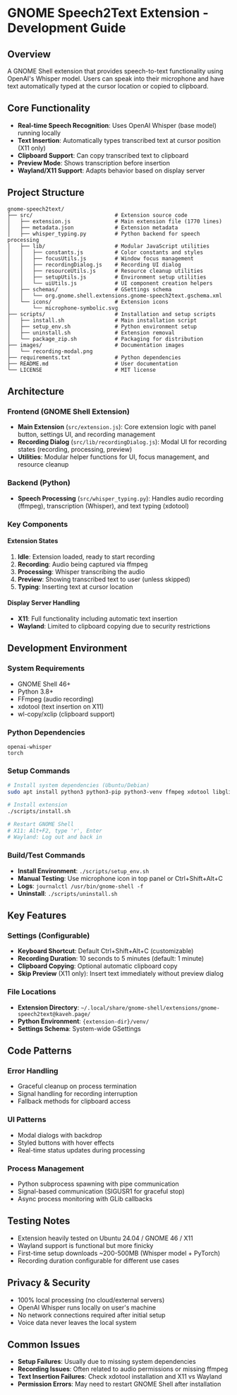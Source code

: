 # GNOME Speech2Text Extension - Development Guide

## Overview
A GNOME Shell extension that provides speech-to-text functionality using OpenAI's Whisper model. Users can speak into their microphone and have text automatically typed at the cursor location or copied to clipboard.

## Core Functionality
- **Real-time Speech Recognition**: Uses OpenAI Whisper (base model) running locally
- **Text Insertion**: Automatically types transcribed text at cursor position (X11 only)
- **Clipboard Support**: Can copy transcribed text to clipboard
- **Preview Mode**: Shows transcription before insertion
- **Wayland/X11 Support**: Adapts behavior based on display server

## Project Structure

```
gnome-speech2text/
├── src/                          # Extension source code
│   ├── extension.js              # Main extension file (1770 lines)
│   ├── metadata.json             # Extension metadata
│   ├── whisper_typing.py         # Python backend for speech processing
│   ├── lib/                      # Modular JavaScript utilities
│   │   ├── constants.js          # Color constants and styles
│   │   ├── focusUtils.js         # Window focus management
│   │   ├── recordingDialog.js    # Recording UI dialog
│   │   ├── resourceUtils.js      # Resource cleanup utilities
│   │   ├── setupUtils.js         # Environment setup utilities
│   │   └── uiUtils.js            # UI component creation helpers
│   ├── schemas/                  # GSettings schema
│   │   └── org.gnome.shell.extensions.gnome-speech2text.gschema.xml
│   └── icons/                    # Extension icons
│       └── microphone-symbolic.svg
├── scripts/                      # Installation and setup scripts
│   ├── install.sh                # Main installation script
│   ├── setup_env.sh              # Python environment setup
│   ├── uninstall.sh              # Extension removal
│   └── package_zip.sh            # Packaging for distribution
├── images/                       # Documentation images
│   └── recording-modal.png
├── requirements.txt              # Python dependencies
├── README.md                     # User documentation
└── LICENSE                       # MIT license
```

## Architecture

### Frontend (GNOME Shell Extension)
- **Main Extension** (`src/extension.js`): Core extension logic with panel button, settings UI, and recording management
- **Recording Dialog** (`src/lib/recordingDialog.js`): Modal UI for recording states (recording, processing, preview)
- **Utilities**: Modular helper functions for UI, focus management, and resource cleanup

### Backend (Python)
- **Speech Processing** (`src/whisper_typing.py`): Handles audio recording (ffmpeg), transcription (Whisper), and text typing (xdotool)

### Key Components

#### Extension States
1. **Idle**: Extension loaded, ready to start recording
2. **Recording**: Audio being captured via ffmpeg
3. **Processing**: Whisper transcribing the audio
4. **Preview**: Showing transcribed text to user (unless skipped)
5. **Typing**: Inserting text at cursor location

#### Display Server Handling
- **X11**: Full functionality including automatic text insertion
- **Wayland**: Limited to clipboard copying due to security restrictions

## Development Environment

### System Requirements
- GNOME Shell 46+
- Python 3.8+
- FFmpeg (audio recording)
- xdotool (text insertion on X11)
- wl-copy/xclip (clipboard support)

### Python Dependencies
```
openai-whisper
torch
```

### Setup Commands
```bash
# Install system dependencies (Ubuntu/Debian)
sudo apt install python3 python3-pip python3-venv ffmpeg xdotool libglib2.0-dev

# Install extension
./scripts/install.sh

# Restart GNOME Shell
# X11: Alt+F2, type 'r', Enter
# Wayland: Log out and back in
```

### Build/Test Commands
- **Install Environment**: `./scripts/setup_env.sh`
- **Manual Testing**: Use microphone icon in top panel or Ctrl+Shift+Alt+C
- **Logs**: `journalctl /usr/bin/gnome-shell -f`
- **Uninstall**: `./scripts/uninstall.sh`

## Key Features

### Settings (Configurable)
- **Keyboard Shortcut**: Default Ctrl+Shift+Alt+C (customizable)
- **Recording Duration**: 10 seconds to 5 minutes (default: 1 minute)
- **Clipboard Copying**: Optional automatic clipboard copy
- **Skip Preview** (X11 only): Insert text immediately without preview dialog

### File Locations
- **Extension Directory**: `~/.local/share/gnome-shell/extensions/gnome-speech2text@kaveh.page/`
- **Python Environment**: `{extension-dir}/venv/`
- **Settings Schema**: System-wide GSettings

## Code Patterns

### Error Handling
- Graceful cleanup on process termination
- Signal handling for recording interruption
- Fallback methods for clipboard access

### UI Patterns
- Modal dialogs with backdrop
- Styled buttons with hover effects
- Real-time status updates during processing

### Process Management
- Python subprocess spawning with pipe communication
- Signal-based communication (SIGUSR1 for graceful stop)
- Async process monitoring with GLib callbacks

## Testing Notes
- Extension heavily tested on Ubuntu 24.04 / GNOME 46 / X11
- Wayland support is functional but more finicky
- First-time setup downloads ~200-500MB (Whisper model + PyTorch)
- Recording duration configurable for different use cases

## Privacy & Security
- 100% local processing (no cloud/external servers)
- OpenAI Whisper runs locally on user's machine
- No network connections required after initial setup
- Voice data never leaves the local system

## Common Issues
- **Setup Failures**: Usually due to missing system dependencies
- **Recording Issues**: Often related to audio permissions or missing ffmpeg
- **Text Insertion Failures**: Check xdotool installation and X11 vs Wayland
- **Permission Errors**: May need to restart GNOME Shell after installation